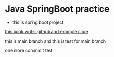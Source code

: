 # Java SpringBoot practice

- this is spring boot project

[this book writer github and example code](https://github.com/shinsunyoung/springboot-developer-2rd)

this is main branch and this is test for main branch

one more commmit test
